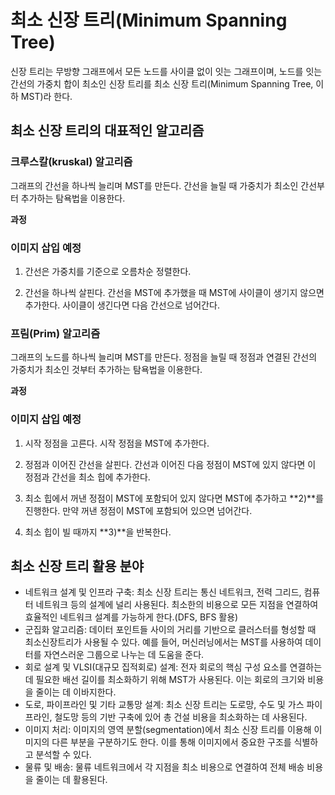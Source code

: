 # 최소 신장 트리(Minimum Spanning Tree)
신장 트리는 무방향 그래프에서 모든 노드를 사이클 없이 잇는 그래프이며, 노드를 잇는 간선의 가중치 합이 최소인 신장 트리를 최소 신장 트리(Minimum Spanning Tree, 이하 MST)라 한다.

## 최소 신장 트리의 대표적인 알고리즘

### 크루스칼(kruskal) 알고리즘

그래프의 간선을 하나씩 늘리며 MST를 만든다. 간선을 늘릴 때 가중치가 최소인 간선부터 추가하는 탐욕법을 이용한다.

**과정**
### 이미지 삽입 예정

1) 간선은 가중치를 기준으로 오름차순 정렬한다.

2) 간선을 하나씩 살핀다. 간선을 MST에 추가했을 때 MST에 사이클이 생기지 않으면 추가한다. 사이클이 생긴다면 다음 간선으로 넘어간다.

### 프림(Prim) 알고리즘

그래프의 노드를 하나씩 늘리며 MST를 만든다. 정점을 늘릴 때 정점과 연결된 간선의 가중치가 최소인 것부터 추가하는 탐욕법을 이용한다.

**과정**
### 이미지 삽입 예정

1) 시작 정점을 고른다. 시작 정점을 MST에 추가한다.

2) 정점과 이어진 간선을 살핀다. 간선과 이어진 다음 정점이 MST에 있지 않다면 이 정점과 간선을 최소 힙에 추가한다.

3) 최소 힙에서 꺼낸 정점이 MST에 포함되어 있지 않다면 MST에 추가하고 **2)**를 진행한다. 만약 꺼낸 정점이 MST에 포함되어 있으면 넘어간다.

4) 최소 힙이 빌 때까지 **3)**을 반복한다.

## 최소 신장 트리 활용 분야

- 네트워크 설계 및 인프라 구축: 최소 신장 트리는 통신 네트워크, 전력 그리드, 컴퓨터 네트워크 등의 설계에 널리 사용된다. 최소한의 비용으로 모든 지점을 연결하여 효율적인 네트워크 설계를 가능하게 한다.(DFS, BFS 활용)
- 군집화 알고리즘: 데이터 포인트들 사이의 거리를 기반으로 클러스터를 형성할 때 최소신장트리가 사용될 수 있다. 예를 들어, 머신러닝에서는 MST를 사용하여 데이터를 자연스러운 그룹으로 나누는 데 도움을 준다.
- 회로 설계 및 VLSI(대규모 집적회로) 설계: 전자 회로의 핵심 구성 요소를 연결하는 데 필요한 배선 길이를 최소화하기 위해 MST가 사용된다. 이는 회로의 크기와 비용을 줄이는 데 이바지한다.
- 도로, 파이프라인 및 기타 교통망 설계: 최소 신장 트리는 도로망, 수도 및 가스 파이프라인, 철도망 등의 기반 구축에 있어 총 건설 비용을 최소화하는 데 사용된다.
- 이미지 처리: 이미지의 영역 분할(segmentation)에서 최소 신장 트리를 이용해 이미지의 다른 부분을 구분하기도 한다. 이를 통해 이미지에서 중요한 구조를 식별하고 분석할 수 있다.
- 물류 및 배송: 물류 네트워크에서 각 지점을 최소 비용으로 연결하여 전체 배송 비용을 줄이는 데 활용된다.